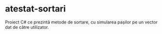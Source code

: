 # atestat-sortari
Proiect C# ce prezintă metode de sortare, cu simularea pașilor pe un vector dat de către utilizator.
